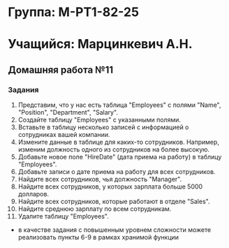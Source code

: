# Группа: M-PT1-82-25
# Учащийся: Марцинкевич А.Н.
## Домашняя работа №11

### Задания
1. Представим, что у нас есть таблица "Employees" с 
полями "Name", "Position", "Department", "Salary".
1. Создайте таблицу "Employees" с указанными полями.
2. Вставьте в таблицу несколько записей с информацией о 
сотрудниках вашей компании.
3. Измените данные в таблице для каких-то сотрудников. 
Например, изменим должность одного из сотрудников на 
более высокую.
4. Добавьте новое поле "HireDate" (дата приема на работу) в 
таблицу "Employees".
5. Добавьте записи о дате приема на работу для всех 
сотрудников.
6. Найдите всех сотрудников, чья должность "Manager".
7. Найдите всех сотрудников, у которых зарплата больше 
5000 долларов.
8. Найдите всех сотрудников, которые работают в отделе 
"Sales".
9. Найдите среднюю зарплату по всем сотрудникам.
10. Удалите таблицу "Employees".
* в качестве задания с повышенным уровнем сложности 
можете реализовать пункты 6-9 в рамках хранимой функции
